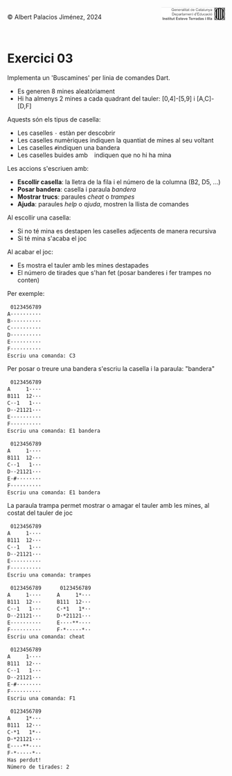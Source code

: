 <div style="display: flex; width: 100%;">
    <div style="flex: 1; padding: 0px;">
        <p>© Albert Palacios Jiménez, 2024</p>
    </div>
    <div style="flex: 1; padding: 0px; text-align: right;">
        <img src="./assets/ieti.png" height="32" alt="Logo de IETI" style="max-height: 32px;">
    </div>
</div>
<br/>

# Exercici 03

Implementa un 'Buscamines' per linia de comandes Dart. 

- Es generen 8 mines aleatòriament
- Hi ha almenys 2 mines a cada quadrant del tauler: [0,4]-[5,9] i [A,C]-[D,F]

Aquests són els tipus de casella:

- Les caselles `·` estàn per descobrir
- Les caselles numèriques indiquen la quantiat de mines al seu voltant
- Les caselles `#`indiquen una bandera
- Les caselles buides amb ` ` indiquen que no hi ha mina

Les accions s'escriuen amb:

- **Escollir casella**: la lletra de la fila i el número de la columna (B2, D5, ...)
- **Posar bandera**: casella i paraula *bandera*
- **Mostrar trucs**: paraules *cheat* o *trampes*
- **Ajuda**: paraules *help* o *ajuda*, mostren la llista de comandes

Al escollir una casella:

- Si no té mina es destapen les caselles adjecents de manera recursiva
- Si té mina s'acaba el joc

Al acabar el joc:

- Es mostra el tauler amb les mines destapades 
- El número de tirades que s'han fet (posar banderes i fer trampes no conten)

Per exemple:

```text
 0123456789
A··········
B··········
C··········
D··········
E··········
F··········
Escriu una comanda: C3
```

Per posar o treure una bandera s'escriu la casella i la paraula: "bandera"

```text
 0123456789
A     1····
B111  12···
C··1   1···
D··21121···
E··········
F··········
Escriu una comanda: E1 bandera
```

```text
 0123456789
A     1····
B111  12···
C··1   1···
D··21121···
E·#········
F··········
Escriu una comanda: E1 bandera
```

La paraula trampa permet mostrar o amagar el tauler amb les mines, al costat del tauler de joc

```text
 0123456789
A     1····
B111  12···
C··1   1···
D··21121···
E··········
F··········
Escriu una comanda: trampes
```

```text
 0123456789      0123456789
A     1····     A     1*···
B111  12···     B111  12···
C··1   1···     C·*1   1*··
D··21121···     D·*21121···
E··········     E····**····
F··········     F·*·····*··
Escriu una comanda: cheat
```

```text
 0123456789
A     1····
B111  12···
C··1   1···
D··21121···
E·#········
F··········
Escriu una comanda: F1
```

```text
 0123456789
A     1*···
B111  12···
C·*1   1*··
D·*21121···
E····**····
F·*·····*··
Has perdut!
Número de tirades: 2
```